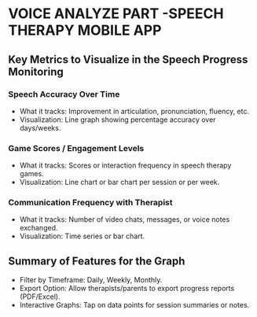# VOICE ANALYZE PART -SPEECH THERAPY MOBILE APP

## Key Metrics to Visualize in the Speech Progress Monitoring

### Speech Accuracy Over Time
* What it tracks: Improvement in articulation, pronunciation, fluency, etc.
* Visualization: Line graph showing percentage accuracy over days/weeks.

### Game Scores / Engagement Levels
* What it tracks: Scores or interaction frequency in speech therapy games.
* Visualization: Line chart or bar chart per session or per week.

### Communication Frequency with Therapist
* What it tracks: Number of video chats, messages, or voice notes exchanged.
* Visualization: Time series or bar chart.

## Summary of  Features for the Graph
* Filter by Timeframe: Daily, Weekly, Monthly.
* Export Option: Allow therapists/parents to export progress reports (PDF/Excel).
* Interactive Graphs: Tap on data points for session summaries or notes.